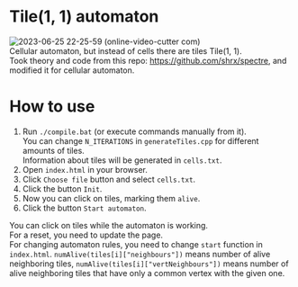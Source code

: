 # Tile(1, 1) automaton
![2023-06-25 22-25-59 (online-video-cutter com)](https://github.com/Ankalot/Tile-1-1-Automaton/assets/74981478/b93f7f76-de85-48ee-b716-9016e3791ba2)  
Cellular automaton, but instead of cells there are tiles Tile(1, 1).  
Took theory and code from this repo: https://github.com/shrx/spectre, and modified it for cellular automaton.  

# How to use
1) Run `./compile.bat` (or execute commands manually from it).  
You can change `N_ITERATIONS` in `generateTiles.cpp` for different amounts of tiles.  
Information about tiles will be generated in `cells.txt`.  
2) Open `index.html` in your browser.  
3) Click `Choose file` button and select `cells.txt`.  
4) Click the button `Init`.  
5) Now you can click on tiles, marking them `alive`.  
6) Click the button `Start automaton`.  

You can click on tiles while the automaton is working.  
For a reset, you need to update the page.  
For changing automaton rules, you need to change `start` function in `index.html`. 
`numAlive(tiles[i]["neighbours"])` means number of alive neighboring tiles, `numAlive(tiles[i]["vertNeighbours"])` 
means number of alive neighboring tiles that have only a common vertex with the given one.  
